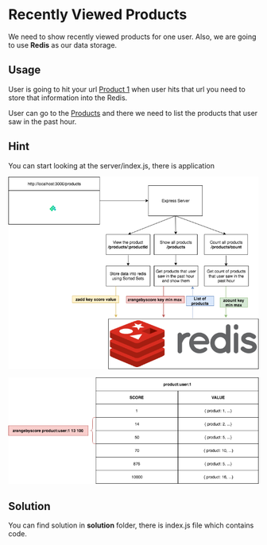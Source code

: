 # Recently Viewed Products

We need to show recently viewed products for one user.
Also, we are going to use **Redis** as our data storage.

## Usage

User is going to hit your url [Product 1](http://localhost:3000/products/1)
when user hits that url you need to store that information into the Redis.

User can go to the [Products](http://localhost:3000/products) and there we need to list the products that user saw in the past hour.

## Hint

You can start looking at the server/index.js, there is application

![How it works](https://raw.githubusercontent.com/MrGagi/redis-workshop/master/diagrams/02%20-%20recently-viewed/Recently%20Viewed%20Products-Recently%20Viewed%20Products.png)

![How it looks](https://raw.githubusercontent.com/MrGagi/redis-workshop/master/diagrams/02%20-%20recently-viewed/Recently%20Viewed%20Products-Look%20in%20redis.png)

## Solution

You can find solution in **solution** folder, there is index.js file which contains code.